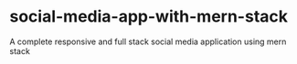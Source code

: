 # social-media-app-with-mern-stack
A complete responsive and full stack social media application using mern stack
